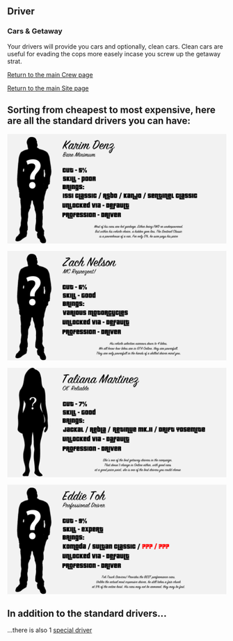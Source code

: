 ## Driver

### Cars & Getaway

Your drivers will provide you cars and optionally, clean cars. Clean cars are useful for evading the cops more easely incase you screw up the getaway strat.

[Return to the main Crew page](https://reddey.github.io/dchelp/crew)

[Return to the main Site page](https://reddey.github.io/dchelp/)

## Sorting from cheapest to most expensive, here are all the standard drivers you can have:

![Karim Denz](https://github.com/Reddey/dchelp/blob/master/crew/driver/Karim_Denz.png?raw=true)

![Zach Nicholas](https://github.com/Reddey/dchelp/blob/master/crew/driver/Zach_Nelson.png?raw=true)

![Taliana Martinez](https://github.com/Reddey/dchelp/blob/master/crew/driver/Taliana_Martinez.png?raw=true)

![Eddie Toh](https://github.com/Reddey/dchelp/blob/master/crew/driver/Eddie_Toh.png?raw=true)

## In addition to the standard drivers...

...there is also 1 [special driver](https://reddey.github.io/dchelp/crew/special)

